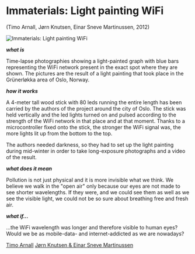 # Immaterials: Light painting WiFi 
(Timo Arnall, Jørn Knutsen, Einar Sneve Martinussen, 2012)

![Immaterials: Light painting WiFi](https://s-media-cache-ak0.pinimg.com/originals/74/3e/91/743e91b82580238fc322577b77df97cb.jpg)

***what is***

Time-lapse photographies showing a light-painted graph with blue bars representing the WiFi network present in the exact spot where they are shown. 
The pictures are the result of a light painting that took place in the Grünerløkka area of Oslo, 
Norway.

***how it works***

A 4-meter tall wood stick with 80 leds running the entire length has been carried by the authors of the project around the city of Oslo.
The stick was held vertically and the led lights turned on and pulsed according to the strength of the WiFi network in that place and at that moment.
Thanks to a microcontroller fixed onto the stick, the stronger the WiFi signal was, the more lights lit up from the bottom to the top.

The authors needed darkness, so they had to set up the light painting during mid-winter in order to take long-exposure photographs and a video of the result.

***what does it mean***

Pollution is not just physical and it is more invisible what we think. 
We believe we walk in the "open air" only because our eyes are not made to see shorter wavelengths. 
If they were, and we could see them as well as we see the visible light, we could not be so sure about breathing free and fresh air.

***what if...***

...the WiFi wavelength was longer and therefore visible to human eyes?
Would we be as mobile-data- and internet-addicted as we are nowadays?

[Timo Arnall](http://www.elasticspace.com)
[Jørn Knutsen & Einar Sneve Martinussen](http://voyoslo.com)
